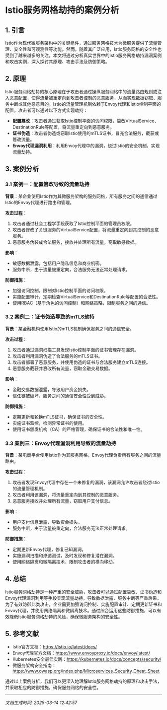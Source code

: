 # Istio服务网格劫持的案例分析

## 1. 引言

Istio作为现代微服务架构中的关键组件，通过服务网格技术为微服务提供了流量管理、安全性和可观测性等功能。然而，随着其广泛应用，Istio服务网格的安全性也受到了越来越多的关注。本文将通过分析真实世界中的Istio服务网格劫持漏洞案例和攻击实例，深入探讨其原理、攻击手法及防御策略。

## 2. 原理

Istio服务网格劫持的核心原理在于攻击者通过操纵服务网格中的流量路由规则或注入恶意配置，使得流量被重定向到攻击者控制的恶意服务，从而实现数据窃取、服务中断或其他恶意目的。Istio的流量管理机制依赖于Envoy代理和Istio控制平面的配置，攻击者可以通过以下方式实现劫持：

- **配置篡改**：攻击者通过获取Istio控制平面的访问权限，篡改VirtualService、DestinationRule等配置，将流量重定向到恶意服务。
- **证书伪造**：攻击者伪造或窃取Istio使用的mTLS证书，冒充合法服务，截获或篡改流量。
- **Envoy代理漏洞利用**：利用Envoy代理中的漏洞，绕过Istio的安全机制，实现流量劫持。

## 3. 案例分析

### 3.1 案例一：配置篡改导致的流量劫持

**背景**：某企业使用Istio作为其微服务架构的服务网格，所有服务之间的通信通过Istio的Envoy代理进行路由和管理。

**攻击过程**：
1. 攻击者通过社会工程学手段获取了Istio控制平面的管理员权限。
2. 攻击者修改了关键服务的VirtualService配置，将流量重定向到其控制的恶意服务。
3. 恶意服务伪装成合法服务，接收并处理所有流量，窃取敏感数据。

**影响**：
- 敏感数据泄露，包括用户隐私信息和商业机密。
- 服务中断，由于流量被重定向，合法服务无法正常处理请求。

**防御措施**：
- 加强访问控制，限制对Istio控制平面的访问权限。
- 实施配置审计，定期检查VirtualService和DestinationRule等配置的合法性。
- 使用RBAC（基于角色的访问控制）和网络策略，限制服务之间的通信。

### 3.2 案例二：证书伪造导致的mTLS劫持

**背景**：某金融机构使用Istio的mTLS机制确保服务之间的通信安全。

**攻击过程**：
1. 攻击者通过漏洞扫描工具发现Istio控制平面的证书管理存在漏洞。
2. 攻击者利用漏洞伪造了合法服务的mTLS证书。
3. 攻击者部署了恶意服务，并使用伪造的证书与合法服务建立mTLS连接。
4. 恶意服务截获并篡改所有流量，窃取金融交易数据。

**影响**：
- 金融交易数据泄露，导致用户资金损失。
- 信任链被破坏，服务之间的通信安全性受到威胁。

**防御措施**：
- 定期更新和轮换mTLS证书，确保证书的安全性。
- 实施证书监控，检测异常证书的使用。
- 使用证书颁发机构（CA）的严格管理，确保证书的合法性和唯一性。

### 3.3 案例三：Envoy代理漏洞利用导致的流量劫持

**背景**：某电商平台使用Istio作为其服务网格，Envoy代理负责所有服务之间的流量路由。

**攻击过程**：
1. 攻击者发现Envoy代理中存在一个未修复的漏洞，该漏洞允许攻击者绕过Istio的流量管理机制。
2. 攻击者利用该漏洞，将流量重定向到其控制的恶意服务。
3. 恶意服务接收并处理所有流量，窃取用户支付信息。

**影响**：
- 用户支付信息泄露，导致资金损失。
- 服务中断，由于流量被重定向，合法服务无法正常处理请求。

**防御措施**：
- 定期更新Envoy代理，修复已知漏洞。
- 实施漏洞扫描和渗透测试，及时发现和修复潜在漏洞。
- 使用网络隔离和微隔离技术，限制攻击者的横向移动。

## 4. 总结

Istio服务网格劫持是一种严重的安全威胁，攻击者可以通过配置篡改、证书伪造和Envoy代理漏洞利用等手段实现流量劫持，导致数据泄露、服务中断等严重后果。为了有效防御此类攻击，企业需要加强访问控制、实施配置审计、定期更新证书和Envoy代理，并使用网络隔离和微隔离技术。通过综合运用这些防御措施，可以有效降低Istio服务网格劫持的风险，确保微服务架构的安全性。

## 5. 参考文献

- Istio官方文档：https://istio.io/latest/docs/
- Envoy代理官方文档：https://www.envoyproxy.io/docs/envoy/latest/
- Kubernetes安全最佳实践：https://kubernetes.io/docs/concepts/security/
- 微服务架构安全指南：https://www.owasp.org/index.php/Microservices_Security_Cheat_Sheet

通过以上案例分析，我们可以更深入地理解Istio服务网格劫持的原理和攻击手法，并采取相应的防御措施，确保服务网格的安全性。

---

*文档生成时间: 2025-03-14 12:42:57*
